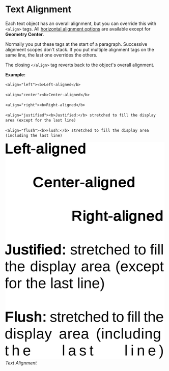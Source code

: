 # Text Alignment

Each text object has an overall alignment, but you can override this with `<align>` tags. All [horizontal alignment options](TMPObjectUIText.md#alignment) are available except for **Geometry Center**.

Normally you put these tags at the start of a paragraph. Successive alignment scopes don't stack. If you put multiple alignment tags on the same line, the last one overrides the others.

The closing `</align>` tag reverts back to the object's overall alignment.

**Example:**

```
<align="left"><b>Left-aligned</b>

<align="center"><b>Center-aligned</b>

<align="right"><b>Right-aligned</b>

<align="justified"><b>Justified:</b> stretched to fill the display area (except for the last line)

<align="flush"><b>Flush:</b> stretched to fill the display area (including the last line)
```

![](images/TMP_RichTextAlignment.png)<br/>
_Text Alignment_
